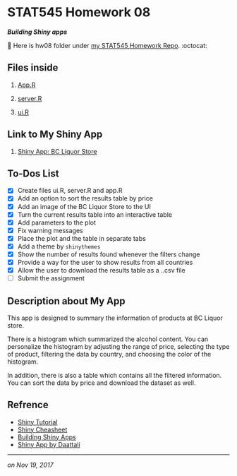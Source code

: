 
# STAT545 Homework 08 

_**Building Shiny apps**_

:round_pushpin: Here is hw08 folder under [my STAT545 Homework Repo](https://github.com/xinmiaow/STAT545-hw-Wang-Xinmiao). :octocat:


## Files inside

1. [App.R](https://github.com/xinmiaow/STAT545-hw-Wang-Xinmiao/blob/master/hw08/App.R)

2. [server.R](https://github.com/xinmiaow/STAT545-hw-Wang-Xinmiao/blob/master/hw08/server.R)

3. [ui.R](https://github.com/xinmiaow/STAT545-hw-Wang-Xinmiao/blob/master/hw08/ui.R)

## Link to My Shiny App

1. [Shiny App: BC Liquor Store](https://xinmiaow.shinyapps.io/hw08/)

## To-Dos List

- [X] Create files ui.R, server.R and app.R
- [X] Add an option to sort the results table by price
- [X] Add an image of the BC Liquor Store to the UI
- [X] Turn the current results table into an interactive table
- [X] Add parameters to the plot
- [X] Fix warning messages
- [X] Place the plot and the table in separate tabs
- [X] Add a theme by `shinythemes`
- [X] Show the number of results found whenever the filters change
- [X] Provide a way for the user to show results from all countries
- [X] Allow the user to download the results table as a ..csv file
- [ ] Submit the assignment

## Description about My App

This app is designed to summary the information of products at BC Liquor store. 

There is a histogram which summarized the alcohol content. You can personalize the histogram by adjusting the range of price, selecting the type of product, filtering the data by country, and choosing the color of the histogram. 

In addition, there is also a table which contains all the filtered information. You can sort the data by price and download the dataset as well.

## Refrence 

- [Shiny Tutorial](http://shiny.rstudio.com/tutorial/)
- [Shiny Cheasheet](http://shiny.rstudio.com/images/shiny-cheatsheet.pdf)
- [Building Shiny Apps](http://stat545.com/shiny01_activity.htm)
- [Shiny App by Daattali](https://daattali.com/shiny/bcl/)

***
*on Nov 19, 2017*